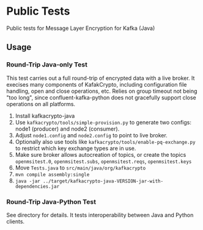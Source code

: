 # Public Tests
Public tests for Message Layer Encryption for Kafka (Java)

## Usage

### Round-Trip Java-only Test
This test carries out a full round-trip of encrypted data with a live broker. It execises many
components of KafakCrypto, including configuration file handling, open and close operations, etc. Relies on
group timeout not being "too long", since confluent-kafka-python does not gracefully support close operations
on all platforms.

  1. Install kafkacrypto-java
  1. Use `kafkacrypto/tools/simple-provision.py` to generate two configs: node1 (producer) and node2 (consumer).
  1. Adjust `node1.config` and `node2.config` to point to live broker.
  1. Optionally also use tools like `kafkacrypto/tools/enable-pq-exchange.py` to restrict which key exchange types are in use.
  1. Make sure broker allows autocreation of topics, or create the topics `openmsitest.0`, `openmsitest.subs`, `openmsitest.reqs`, `openmsitest.keys`
  1. Move `Tests.java` to `src/main/java/org/kafkacrypto`
  1. `mvn compile assembly:single`
  1. `java -jar ../target/kafkacrypto-java-VERSION-jar-with-dependencies.jar`

### Round-Trip Java-Python Test
See directory for details. It tests interoperability between Java and Python clients.
